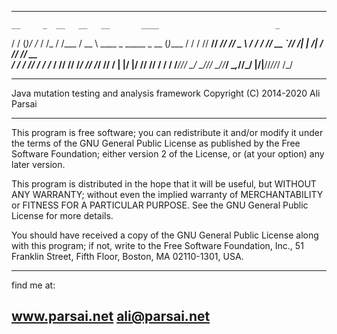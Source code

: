 ------------------------------------------------------------------------------------
    __     _  __   __   __       ____                          _
   / /    (_)/ /_ / /_ / /___   / __ \ ____ _ _____ _      __ (_)____
  / /    / // __// __// // _ \ / / / // __ `// ___/| | /| / // // __ \
 / /___ / // /_ / /_ / //  __// /_/ // /_/ // /    | |/ |/ // // / / /
/_____//_/ \__/ \__//_/ \___//_____/ \__,_//_/     |__/|__//_//_/ /_/

------------------------------------------------------------------------------------
Java mutation testing and analysis framework
Copyright (C) 2014-2020 Ali Parsai

------------------------------------------------------------------------------------

This program is free software; you can redistribute it and/or
modify it under the terms of the GNU General Public License
as published by the Free Software Foundation; either version 2
of the License, or (at your option) any later version.

This program is distributed in the hope that it will be useful,
but WITHOUT ANY WARRANTY; without even the implied warranty of
MERCHANTABILITY or FITNESS FOR A PARTICULAR PURPOSE.  See the
GNU General Public License for more details.

You should have received a copy of the GNU General Public License
along with this program; if not, write to the Free Software
Foundation, Inc., 51 Franklin Street, Fifth Floor, Boston, MA  02110-1301, USA.

------------------------------------------------------------------------------------
find me at:

www.parsai.net
ali@parsai.net
------------------------------------------------------------------------------------
